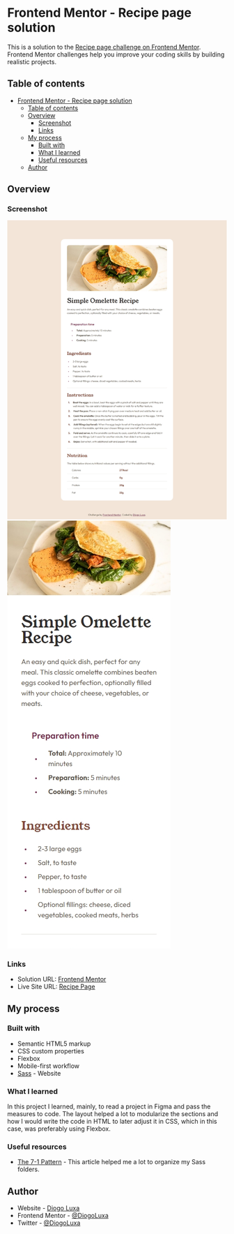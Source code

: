 # Frontend Mentor - Recipe page solution

This is a solution to the [Recipe page challenge on Frontend Mentor](https://www.frontendmentor.io/challenges/recipe-page-KiTsR8QQKm). Frontend Mentor challenges help you improve your coding skills by building realistic projects.

## Table of contents

- [Frontend Mentor - Recipe page solution](#frontend-mentor---recipe-page-solution)
  - [Table of contents](#table-of-contents)
  - [Overview](#overview)
    - [Screenshot](#screenshot)
    - [Links](#links)
  - [My process](#my-process)
    - [Built with](#built-with)
    - [What I learned](#what-i-learned)
    - [Useful resources](#useful-resources)
  - [Author](#author)

## Overview

### Screenshot

![Desktop](./assets/images/Solution%20-%20Desktop.png)
![Desktop](./assets/images/Solution%20-%20Mobile.png)

### Links

- Solution URL: [Frontend Mentor](https://www.frontendmentor.io/challenges/recipe-page-KiTsR8QQKm/hub)
- Live Site URL: [Recipe Page](https://diogoluxa.github.io/frontend-mentor-recipe-page/)

## My process

### Built with

- Semantic HTML5 markup
- CSS custom properties
- Flexbox
- Mobile-first workflow
- [Sass](https://sass-lang.com/) - Website

### What I learned

In this project I learned, mainly, to read a project in Figma and pass the measures to code. The layout helped a lot to modularize the sections and how I would write the code in HTML to later adjust it in CSS, which in this case, was preferably using Flexbox.

### Useful resources

- [The 7-1 Pattern](https://www.educative.io/courses/sass-for-css/the-7-1-pattern) - This article helped me a lot to organize my Sass folders.

## Author

- Website - [Diogo Luxa](https://dlxagency.online/)
- Frontend Mentor - [@DiogoLuxa](https://www.frontendmentor.io/profile/DiogoLuxa)
- Twitter - [@DiogoLuxa](https://twitter.com/DiogoLuxa)
